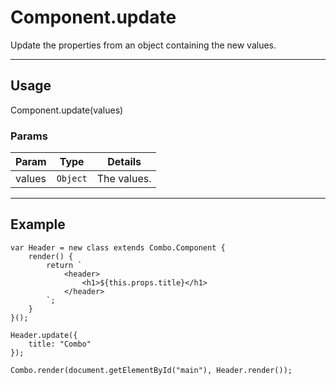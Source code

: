 # Component.update

Update the properties from an object containing the new values. 

----------------------------------------------------------------------

## Usage

Component.update(values)

### Params

| Param           | Type          | Details                          |
| --------------- | ------------- | -------------------------------- |
| values          | `Object`      | The values.                      |

----------------------------------------------------------------------

## Example

    var Header = new class extends Combo.Component {
        render() {
            return `
                <header>
                    <h1>${this.props.title}</h1>
                </header>
            `;
        }
    }();
    
    Header.update({
        title: "Combo"
    });

    Combo.render(document.getElementById("main"), Header.render());